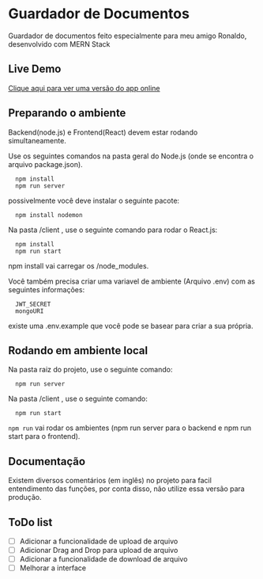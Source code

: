 # Guardador de Documentos
Guardador de documentos feito especialmente para meu amigo Ronaldo, desenvolvido com MERN Stack

## Live Demo
[Clique aqui para ver uma versão do app online](https://guarda-arquivos.herokuapp.com/)


## Preparando o ambiente

Backend(node.js) e Frontend(React) devem estar rodando simultaneamente. 

Use os seguintes comandos na pasta geral do Node.js (onde se encontra o arquivo package.json).
```
  npm install
  npm run server
```

possivelmente você deve instalar o seguinte pacote:
```
  npm install nodemon
```

Na pasta /client , use o seguinte comando para rodar o React.js:
```
  npm install
  npm run start
```

npm install vai carregar os /node_modules.


Você também precisa criar uma variavel de ambiente (Arquivo .env) com as seguintes informações:
```
  JWT_SECRET
  mongoURI
```
existe uma .env.example que você pode se basear para criar a sua própria.

## Rodando em ambiente local
Na pasta raiz do projeto, use o seguinte comando:
```
  npm run server
```

Na pasta /client , use o seguinte comando:
```
  npm run start
```
```npm run``` vai rodar os ambientes (npm run server para o backend e npm run start para o frontend).

## Documentação
Existem diversos comentários (em inglês) no projeto para facil entendimento das funções, por conta disso, não utilize essa versão para produção.

## ToDo list
- [ ] Adicionar a funcionalidade de upload de arquivo
- [ ] Adicionar Drag and Drop para upload de arquivo
- [ ] Adicionar a funcionalidade de download de arquivo
- [ ] Melhorar a interface
